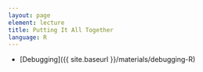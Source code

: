 ```yaml
---
layout: page
element: lecture
title: Putting It All Together
language: R
---
```


* [Debugging]({{ site.baseurl }}/materials/debugging-R)

